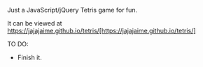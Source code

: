 Just a JavaScript/jQuery Tetris game for fun.

It can be viewed at https://jajajaime.github.io/tetris/[https://jajajaime.github.io/tetris/]


TO DO:
- Finish it.